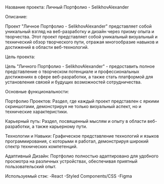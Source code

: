 Название проекта: Личный Портфолио - SelikhovAlexander

Описание:

Проект "Личное Портфолио - SelikhovAlexander" представляет собой уникальный взгляд на веб-разработку и дизайн через призму опыта и творчества. Этот проект представляет собой уникальный визуальный и технический обзор творческого пути, отражая многообразие навыков и достижений в области веб-технологий.

Цель проекта:

Цель "Личного Портфолио - SelikhovAlexander" - предоставить полное представление о творческом потенциале и профессиональных достижениях  в сфере веб-разработки, а также стать платформой для установления связей и будущих возможностей сотрудничества.

Основные функциональности:

Портфолио Проектов: Раздел, где каждый проект представлен с яркими скриншотами, демонстрируя не только визуальный аспект, но и технические характеристики.

Карьерный путь: Раздел, посвященный мыслям и опыту в области веб-разработки, а также карьерному пути.

Технологии и Навыки: Графическое представление технологий и языков программирования, с которыми я работал, демонстрируя широкий спектр технических компетенций.

Адаптивный Дизайн: Портфолио полностью адаптировано для удобного просмотра на различных устройствах, обеспечивая приятный пользовательский опыт.

Используемый стэк:
-React
-Styled Components/CSS
-Figma
